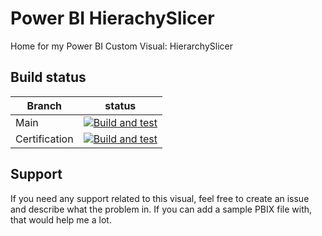 # Power BI HierachySlicer

Home for my Power BI Custom Visual: HierarchySlicer

## Build status

| Branch        | status                                                                                                                                                                                                                                                     |
| ------------- | ---------------------------------------------------------------------------------------------------------------------------------------------------------------------------------------------------------------------------------------------------------- |
| Main          | [![Build and test](https://github.com/liprec/powerbi-hierarchySlicer/workflows/Build%20and%20test/badge.svg?branch=main)](https://github.com/liprec/powerbi-hierarchySlicer/actions?query=workflow%3A%22Build+and+test%22+branch%3Amain)                   |
| Certification | [![Build and test](https://github.com/liprec/powerbi-hierarchySlicer/workflows/Build%20and%20test/badge.svg?branch=certification)](https://github.com/liprec/powerbi-hierarchySlicer/actions?query=workflow%3A%22Build+and+test%22+branch%3Acertification) |

## Support

If you need any support related to this visual, feel free to create an issue and describe what the problem in. If you can add a sample PBIX file with, that would help me a lot.
